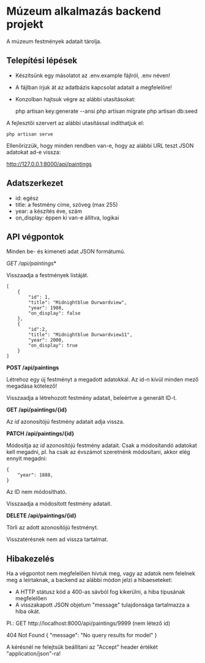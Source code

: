 # Múzeum alkalmazás backend projekt

A múzeum festmények adatait tárolja.

## Telepítési lépések

* Készítsünk egy másolatot az .env.example fájlról, .env néven!
* A fájlban írjuk át az adatbázis kapcsolat adatait a megfelelőre!
* Konzolban hajtsuk végre az alábbi utasításokat:

    php artisan key:generate --ansi
    php artisan migrate
    php artisan db:seed

A fejlesztői szervert az alábbi utasítással indíthatjuk el:

    php artisan serve

Ellenőrizzük, hogy minden rendben van-e, hogy az alábbi URL teszt JSON adatokat ad-e vissza:

http://127.0.0.1:8000/api/paintings

## Adatszerkezet

* id: egész
* title: a festmény címe, szöveg (max 255)
* year: a készítés éve, szám
* on_display: éppen ki van-e állítva, logikai

## API végpontok

Minden be- és kimeneti adat JSON formátumú.

**GET* /api/paintings**

Visszaadja a festmények listáját.

    [
        {
            "id": 1,
            "title": "Midnightblue Durwardview",
            "year": 1988,
            "on_display": false
        },
        {
            "id":2,
            "title": "Midnightblue Durwardview11",
            "year": 2000,
            "on_display": true
        }
    ]

**POST /api/paintings**

Létrehoz egy új festményt a megadott adatokkal. Az id-n kívül minden mező megadása kötelező!

Visszaadja a létrehozott festmény adatait, beleértve a generált ID-t.

**GET /api/paintings/{id}**

Az *id* azonosítójú festmény adatait adja vissza.

**PATCH /api/paintings/{id}**

Módosítja az *id* azonosítójú festmény adatait. Csak a módosítandó adatokat kell megadni, pl. ha csak az évszámot szeretnénk módosítani, akkor elég ennyit megadni:

    {
        "year": 1888,
    }

Az ID nem módosítható.

Visszaadja a módosított festmény adatait.

**DELETE /api/paintings/{id}**

Törli az adott azonosítójú festményt.

Visszatérésnek nem ad vissza tartalmat.

## Hibakezelés

Ha a végpontot nem megfelelően hívtuk meg, vagy az adatok nem felelnek meg a leírtaknak, a backend az alábbi módon jelzi a hibaeseteket:

* A HTTP státusz kód a 400-as sávból fog kikerülni, a hiba típusának megfelelően
* A visszakapott JSON objetum "message" tulajdonsága tartalmazza a hiba okát.

Pl.: GET http://localhost:8000/api/paintings/9999 (nem létező id)

404 Not Found
    {
        "message": "No query results for model"
    }

A kérésnél ne felejtsük beállítani az "Accept" header értékét "application/json"-ra!
